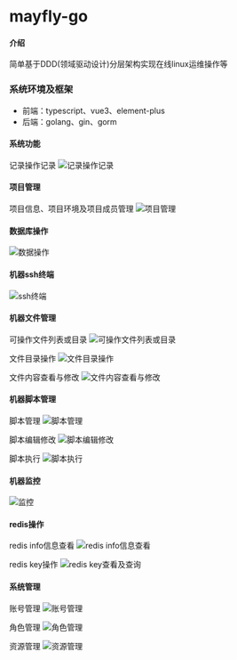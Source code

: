 # mayfly-go

#### 介绍
简单基于DDD(领域驱动设计)分层架构实现在线linux运维操作等

### 系统环境及框架
- 前端：typescript、vue3、element-plus
- 后端：golang、gin、gorm

#### 系统功能

记录操作记录
![记录操作记录](https://images.gitee.com/uploads/images/2021/0508/204608_83ef7c33_1240250.png "屏幕截图.png")

#### 项目管理

项目信息、项目环境及项目成员管理
![项目管理](https://images.gitee.com/uploads/images/2021/0728/184742_f4913537_1240250.png "屏幕截图.png")


#### 数据库操作
![数据操作](https://images.gitee.com/uploads/images/2021/0728/184856_e7ec69c2_1240250.png "屏幕截图.png")


#### 机器ssh终端
![ssh终端](https://images.gitee.com/uploads/images/2021/0607/173245_e2e1e89a_1240250.png "屏幕截图.png")


#### 机器文件管理

可操作文件列表或目录
![可操作文件列表或目录](https://images.gitee.com/uploads/images/2021/0508/174420_ce98f847_1240250.png "屏幕截图.png")

文件目录操作
![文件目录操作](https://images.gitee.com/uploads/images/2021/0508/174510_a54d6914_1240250.png "屏幕截图.png")

文件内容查看与修改
![文件内容查看与修改](https://images.gitee.com/uploads/images/2021/0607/173408_98728e08_1240250.png "屏幕截图.png")


#### 机器脚本管理
脚本管理
![脚本管理](https://images.gitee.com/uploads/images/2021/0508/174647_94e5d88b_1240250.png "屏幕截图.png")

脚本编辑修改
![脚本编辑修改](https://images.gitee.com/uploads/images/2021/0607/173634_27df37d2_1240250.png "屏幕截图.png")

脚本执行
![脚本执行](https://images.gitee.com/uploads/images/2021/0508/174846_728de79b_1240250.png "屏幕截图.png")


#### 机器监控
![监控](https://images.gitee.com/uploads/images/2021/0508/175506_111cfb68_1240250.png "屏幕截图.png")


#### redis操作

redis info信息查看
![redis info信息查看](https://images.gitee.com/uploads/images/2021/0728/184423_50cb5711_1240250.png "info信息查看.png")

redis key操作
![redis key查看及查询](https://images.gitee.com/uploads/images/2021/0728/184540_1fc607eb_1240250.png "key操作.png")


#### 系统管理
账号管理
![账号管理](https://images.gitee.com/uploads/images/2021/0607/173919_a8d7dc18_1240250.png "屏幕截图.png")

角色管理
![角色管理](https://images.gitee.com/uploads/images/2021/0607/174028_3654fb28_1240250.png "屏幕截图.png")

资源管理
![资源管理](https://images.gitee.com/uploads/images/2021/0607/174436_e9e1535c_1240250.png "屏幕截图.png")